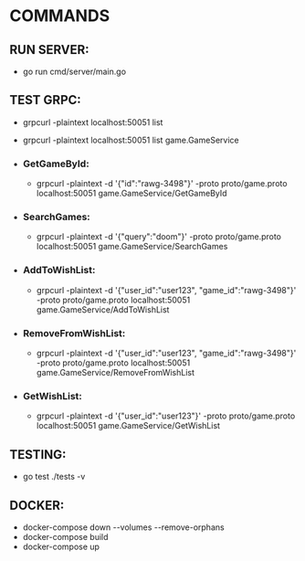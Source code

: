 # COMMANDS

## RUN SERVER:

- go run cmd/server/main.go

## TEST GRPC:

- grpcurl -plaintext localhost:50051 list
- grpcurl -plaintext localhost:50051 list game.GameService

- ### GetGameById:

  - grpcurl -plaintext -d '{\"id\":\"rawg-3498\"}' -proto proto/game.proto localhost:50051 game.GameService/GetGameById

- ### SearchGames:

  - grpcurl -plaintext -d '{\"query\":\"doom\"}' -proto proto/game.proto localhost:50051 game.GameService/SearchGames

- ### AddToWishList:

  - grpcurl -plaintext -d '{\"user_id\":\"user123\", \"game_id\":\"rawg-3498\"}' -proto proto/game.proto localhost:50051 game.GameService/AddToWishList

- ### RemoveFromWishList:

  - grpcurl -plaintext -d '{\"user_id\":\"user123\", \"game_id\":\"rawg-3498\"}' -proto proto/game.proto localhost:50051 game.GameService/RemoveFromWishList

- ### GetWishList:

  - grpcurl -plaintext -d '{\"user_id\":\"user123\"}' -proto proto/game.proto localhost:50051 game.GameService/GetWishList

## TESTING:

- go test ./tests -v

## DOCKER:

- docker-compose down --volumes --remove-orphans
- docker-compose build
- docker-compose up
